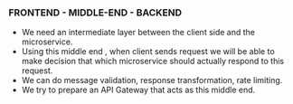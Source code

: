 ### FRONTEND - MIDDLE-END   - BACKEND

- We need an intermediate layer between  the client side and the microservice. 
- Using this middle end , when client sends request we will be able to make decision that which microservice should actually  respond to this request.
- We can do message validation, response transformation, rate limiting.
- We try to prepare an API Gateway that acts as this middle end.
